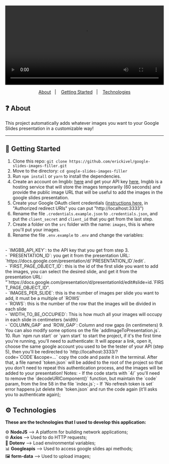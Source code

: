 <p align="center">
  <video controls="true" allowfullscreen="true" width="100%" src="./assets/project-demo.mp4"></video>
</p>

<p align="center">
  <a href="#question-about">About</a>&nbsp;&nbsp;&nbsp;|&nbsp;&nbsp;&nbsp;
  <a href="#rocket-getting-started">Getting Started</a>&nbsp;&nbsp;&nbsp;|&nbsp;&nbsp;&nbsp;
  <a href="#gear-technologies">Technologies</a>
</p>

## :question: About

This project automatically adds whatever images you want to your Google Slides presentation in a customizable way!

---

## :rocket: Getting Started
  
  1. Clone this repo: `git clone https://github.com/erickivel/google-slides-images-filler.git`
  2. Move to the directory: `cd google-slides-images-filler`
  3. Run `npm install` or `yarn` to install the dependencies.
  4. Create an account on Imgbb: <a href="https://imgbb.com/signup">here</a> and get your API key <a href="https://api.imgbb.com/">here</a>, Imgbb is a hosting service that will store the images temporarily (60 seconds) and provide the public image URL that will be useful to add the images in the google slides presentation.
  5. Create your Google OAuth client credentials (<a href="https://developers.google.com/workspace/guides/create-credentials#oauth-client-id">instructions here</a>, in "Authorized redirect URIs" you can put "http://localhost:3333")
  6. Rename the file `.credentials.example.json` to `.credentials.json`, and put the `client_secret` and `client_id` that you get from the last step.
  7. Create a folder on the `src` folder with the name: `images`, this is where you'll put your images.
  8. Rename the file `.env.example` to `.env` and change the variables:
  </br>
    - `IMGBB_API_KEY`: to the API key that you get from step 3.
    </br>
    - `PRESENTATION_ID`: you get it from the presentation URL: `https://docs.google.com/presentation/d/`PRESENTATION_ID`/edit`.
    </br>
    - `FIRST_PAGE_OBJECT_ID`: this is the id of the first slide you want to add the images, you can select the desired slide, and get it from the presentation URL: "`https://docs.google.com/presentation/d/presentationId/edit#slide=id.`FIRST_PAGE_OBJECT_ID".
    </br>
    - `IMAGES_PER_SLIDE`: this is the number of images per slide you want to add, it must be a multiple of `ROWS`
    </br>
    - `ROWS`: this is the number of the row that the images will be divided in each slide 
    </br>
    - `WIDTH_TO_BE_OCCUPIED`: This is how much all your images will occupy in each slide in centimeters (width)
    </br>
    - `COLUMN_GAP` and `ROW_GAP`: Column and row gaps (in centimeters)
  9. You can also modify some options on the file `addImageToPresentation.js`.
  10. Run `npm run start` or `yarn start` to start the project, if it's the first time you're running, you'll need to authenticate: It will appear a link, open it, choose the same google account you used to be the tester of your API (step 5), then you'll be redirected to `http://localhost:3333/?code=`CODE`&scope=...` copy the code and paste it in the terminal. After that, a file named `token.json` will be added to the root of the project so that you don't need to repeat this authentication process, and the images will be added to your presentation!  
  Notes:
  - If the code starts with `4/` you'll need to remove the `decodeURIComponent()` function, but maintain the `code` param, from the line 58 in the file `index.js`;
  - If `No refresh token is set` error happens jut delete the `token.json` and run the code again (it'll asks you to authenticate again);

## :gear: Technologies

**These are the technologies that I used to develop this application:**

:gear: <strong>NodeJS</strong> —> A platform for building network applications;</br>
:globe_with_meridians: <strong>Axios</strong> —> Used to do HTTP requests;</br>
:wrench: <strong>Dotenv</strong> —> Load environmental variables;</br>
:bar_chart: <strong>Googleapis</strong> —> Used to access google slides api methods;</br>
:framed_picture: <strong>form-data</strong> —> Used to upload images;</br>